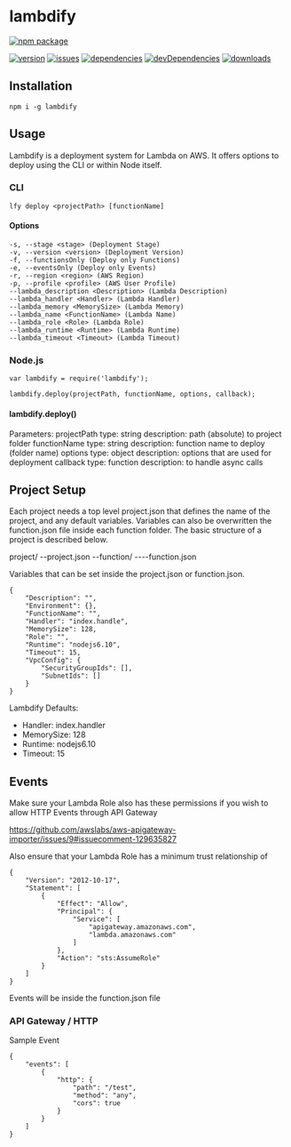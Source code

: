 # lambdify
[![npm package](https://nodei.co/npm/lambdify.png?downloads=true&downloadRank=true&stars=true)](https://nodei.co/npm/request/)

[![version](https://badge.fury.io/js/lambdify.svg)](http://badge.fury.io/js/lambdify)
[![issues](https://img.shields.io/github/issues/Prefinem/lambdify.svg)](https://github.com/Prefinem/lambdify/issues)
[![dependencies](https://david-dm.org/Prefinem/lambdify.svg)](https://david-dm.org/Prefinem/lambdify)
[![devDependencies](https://david-dm.org/Prefinem/lambdify/dev-status.svg)](https://david-dm.org/Prefinem/lambdify#info=devDependencies)
[![downloads](http://img.shields.io/npm/dm/lambdify.svg)](https://www.npmjs.com/package/lambdify)

## Installation

    npm i -g lambdify

## Usage

Lambdify is a deployment system for Lambda on AWS.  It offers options to deploy using the CLI or within Node itself.

### CLI

    lfy deploy <projectPath> [functionName]

#### Options

    -s, --stage <stage> (Deployment Stage)
    -v, --version <version> (Deployment Version)
    -f, --functionsOnly (Deploy only Functions)
    -e, --eventsOnly (Deploy only Events)
    -r, --region <region> (AWS Region)
    -p, --profile <profile> (AWS User Profile)
    --lambda_description <Description> (Lambda Description)
    --lambda_handler <Handler> (Lambda Handler)
    --lambda_memory <MemorySize> (Lambda Memory)
    --lambda_name <FunctionName> (Lambda Name)
    --lambda_role <Role> (Lambda Role)
    --lambda_runtime <Runtime> (Lambda Runtime)
    --lambda_timeout <Timeout> (Lambda Timeout)

### Node.js

    var lambdify = require('lambdify');

    lambdify.deploy(projectPath, functionName, options, callback);

#### lambdify.deploy()

Parameters:
    projectPath
        type: string
        description: path (absolute) to project folder
    functionName
        type: string
        description: function name to deploy (folder name)
    options
        type: object
        description: options that are used for deployment
    callback
        type: function
        description: to handle async calls


## Project Setup

Each project needs a top level project.json that defines the name of the project, and any default variables.  Variables can also be overwritten the function.json file inside each function folder.  The basic structure of a project is described below.

project/
--project.json
--function/
----function.json

Variables that can be set inside the project.json or function.json.

    {
        "Description": "",
        "Environment": {},
        "FunctionName": "",
        "Handler": "index.handle",
        "MemorySize": 128,
        "Role": "",
        "Runtime": "nodejs6.10",
        "Timeout": 15,
        "VpcConfig": {
            "SecurityGroupIds": [],
            "SubnetIds": []
        }
    }

Lambdify Defaults:

* Handler: index.handler
* MemorySize: 128
* Runtime: nodejs6.10
* Timeout: 15


## Events

Make sure your Lambda Role also has these permissions if you wish to allow HTTP Events through API Gateway

https://github.com/awslabs/aws-apigateway-importer/issues/9#issuecomment-129635827

Also ensure that your Lambda Role has a minimum trust relationship of

    {
        "Version": "2012-10-17",
        "Statement": [
            {
                "Effect": "Allow",
                "Principal": {
                    "Service": [
                        "apigateway.amazonaws.com",
                        "lambda.amazonaws.com"
                    ]
                },
                "Action": "sts:AssumeRole"
            }
        ]
    }

Events will be inside the function.json file

### API Gateway / HTTP

Sample Event

    {
        "events": [
            {
                "http": {
                    "path": "/test",
                    "method": "any",
                    "cors": true
                }
            }
        ]
    }
